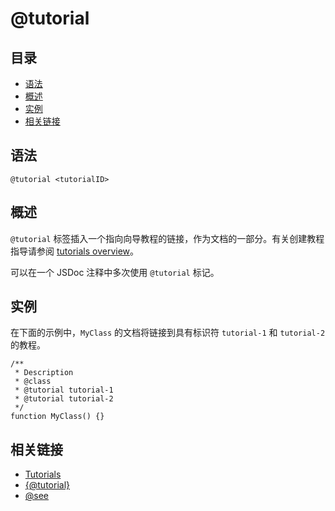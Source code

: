 # @tutorial

## 目录

- [语法](#语法)
- [概述](#概述)
- [实例](#实例)
- [相关链接](#相关链接)

## 语法

```
@tutorial <tutorialID>
```

## 概述

`@tutorial` 标签插入一个指向向导教程的链接，作为文档的一部分。有关创建教程指导请参阅 [tutorials overview](./about-tutorials.md)。

可以在一个 JSDoc 注释中多次使用 `@tutorial` 标记。

## 实例

在下面的示例中，`MyClass` 的文档将链接到具有标识符 `tutorial-1` 和 `tutorial-2` 的教程。

```
/**
 * Description
 * @class
 * @tutorial tutorial-1
 * @tutorial tutorial-2
 */
function MyClass() {}
```

## 相关链接

- [Tutorials](./about-tutorials.md)
- [{@tutorial}](./tags-inline-tutorial.md)
- [@see](./tags-see.md)